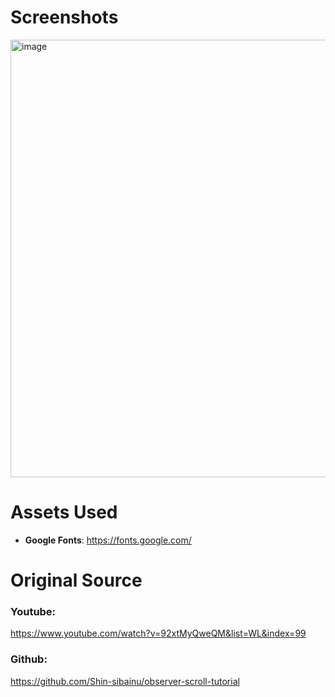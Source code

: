 # Screenshots

<img width="700" alt="image" src="https://user-images.githubusercontent.com/42660669/230262261-1ce06bf7-ace8-4fe8-9968-e8af9638fe11.png">

# Assets Used
- **Google Fonts**: https://fonts.google.com/

# Original Source

### Youtube:

https://www.youtube.com/watch?v=92xtMyQweQM&list=WL&index=99

### Github:

https://github.com/Shin-sibainu/observer-scroll-tutorial
